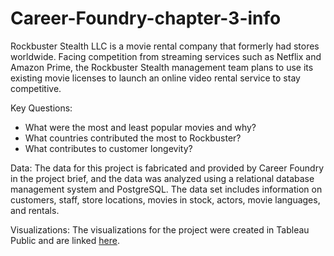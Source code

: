 # Career-Foundry-chapter-3-info
Rockbuster Stealth LLC is a movie rental company that formerly had stores worldwide. Facing competition from streaming services such as Netflix and Amazon Prime, the Rockbuster Stealth management team plans to use its existing movie licenses to launch an online video rental service to stay competitive.

Key Questions:
- What were the most and least popular movies and why?
- What countries contributed the most to Rockbuster?
- What contributes to customer longevity?

Data:
The data for this project is fabricated and provided by Career Foundry in the project brief, and the data was analyzed using a relational database management system and PostgreSQL. The data set includes information on customers, staff, store locations, movies in stock, actors, movie languages, and rentals.

Visualizations:
The visualizations for the project were created in Tableau Public and are linked [here](https://public.tableau.com/app/profile/cooper.dean/vizzes).

